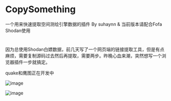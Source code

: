 # CopySomething
一个用来快速提取空间测绘引擎数据的插件 By suhaynn & 当前版本请配合Fofa Shodan使用
# 
因为总使用Shodan白嫖数据，前几天写了一个网页端的链接提取工具，但是有点麻烦，需要复制源码过去然后再提取，需要两步。昨晚心血来潮，突然想写一个浏览器插件一步就搞定。

quake和鹰图正在开发中

![image](https://github.com/user-attachments/assets/f99bb6c9-4580-4e91-a797-48fe26101895)

![image](https://github.com/user-attachments/assets/5d046275-f9fd-4a29-998a-482585f0dd5f)
